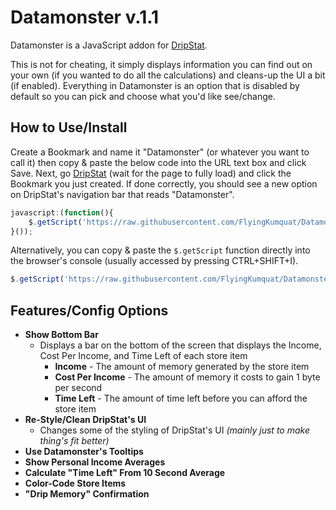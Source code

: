 Datamonster v.1.1
======

Datamonster is a JavaScript addon for [DripStat](https://dripstat.com/game/).

This is not for cheating, it simply displays information you can find out on your own (if you wanted to do all the calculations) and cleans-up the UI a bit (if enabled). Everything in Datamonster is an option that is disabled by default so you can pick and choose what you'd like see/change.

How to Use/Install
-----
Create a Bookmark and name it "Datamonster" (or whatever you want to call it) then copy & paste the below code into the URL text box and click Save. Next, go [DripStat](https://dripstat.com/game/) (wait for the page to fully load) and click the Bookmark you just created. If done correctly, you should see a new option on DripStat's navigation bar that reads "Datamonster".
```JavaScript
javascript:(function(){
	$.getScript('https://raw.githubusercontent.com/FlyingKumquat/Datamonster/master/datamonster.js')
}());
```

Alternatively, you can copy & paste the `$.getScript` function directly into the browser's console (usually accessed by pressing CTRL+SHIFT+I).
```JavaScript
$.getScript('https://raw.githubusercontent.com/FlyingKumquat/Datamonster/master/datamonster.js')
```

Features/Config Options
-----
* __Show Bottom Bar__
  * Displays a bar on the bottom of the screen that displays the Income, Cost Per Income, and Time Left of each store item
    * __Income__ - The amount of memory generated by the store item
    * __Cost Per Income__ - The amount of memory it costs to gain 1 byte per second
    * __Time Left__ - The amount of time left before you can afford the store item
* __Re-Style/Clean DripStat's UI__
  * Changes some of the styling of DripStat's UI _(mainly just to make thing's fit better)_
* __Use Datamonster's Tooltips__
* __Show Personal Income Averages__
* __Calculate "Time Left" From 10 Second Average__
* __Color-Code Store Items__
* __"Drip Memory" Confirmation__
